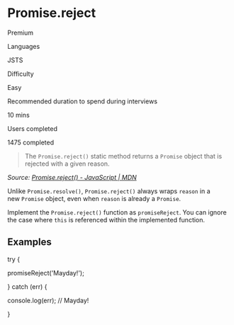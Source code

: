 # Promise.reject

Premium

Languages

JSTS

Difficulty

Easy

Recommended duration to spend during interviews

10 mins

Users completed

1475 completed

> The `Promise.reject()` static method returns a `Promise` object that is rejected with a given reason.

_Source: [Promise.reject() - JavaScript | MDN](https://developer.mozilla.org/en-US/docs/Web/JavaScript/Reference/Global_Objects/Promise/reject)_

Unlike `Promise.resolve()`, `Promise.reject()` always wraps `reason` in a new `Promise` object, even when `reason` is already a `Promise`.

Implement the `Promise.reject()` function as `promiseReject`. You can ignore the case where `this` is referenced within the implemented function.

## Examples

try {

  promiseReject('Mayday!');

} catch (err) {

  console.log(err); // Mayday!

}